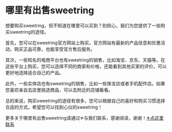 # 哪里有出售sweetring

想要购买sweetring，但不知道在哪里可以买到？别担心，我们为您提供了一些购买sweetring的途径。

首先，您可以在sweetring官方网站上购买。官方网站有最新的产品信息和优惠活动，购买正品可靠，也能享受官方售后服务。

其次，一些知名的电商平台也有sweetring的销售，比如淘宝、京东、天猫等。在这些平台上购买，您可以选择不同的商家和价格，还能看到其他买家的评价，可以更好地选择适合自己的产品。

此外，一些实体店也有sweetring的销售，比如一些珠宝店或者手机配件店。如果您喜欢亲自去店里挑选商品，可以去附近的店铺看看。

总的来说，购买sweetring的途径有很多，您可以根据自己的喜好和购买习惯选择合适的方式。希望您可以找到心仪的sweetring！

更多关于哪里有出售sweetring请通过✈与我们联系，感谢阅读，谢谢！[✈点这里联系](https://add.k02.cc)